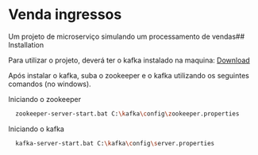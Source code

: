 
# Venda ingressos

Um projeto de microserviço simulando um processamento de vendas## Installation

Para utilizar o projeto, deverá ter o kafka instalado na maquina: [Download](https://kafka.apache.org/downloads)

Após instalar o kafka, suba o zookeeper e o kafka utilizando os seguintes comandos (no windows).

Iniciando o zookeeper
```bash
  zookeeper-server-start.bat C:\kafka\config\zookeeper.properties
```
Iniciando o kafka
```bash
  kafka-server-start.bat C:\kafka\config\server.properties
```